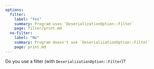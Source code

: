 ```yaml
---
options:
  filter:
    label: "Yes"
    summary: Program uses `DeserializationOption::Filter`
    page: filter/print.md
  no-filter:
    label: "No"
    summary: Program doesn't use `DeserializationOption::Filter`
    page: print.md
---
```


Do you use a filter (with `DeserializationOption::Filter`)?
